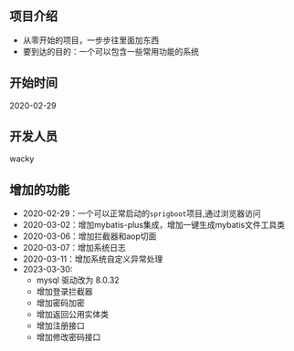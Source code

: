 ## 项目介绍
* 从零开始的项目，一步步往里面加东西
* 要到达的目的：一个可以包含一些常用功能的系统
## 开始时间
2020-02-29
## 开发人员
wacky
## 增加的功能
* 2020-02-29：一个可以正常启动的`sprigboot`项目,通过浏览器访问
* 2020-03-02：增加mybatis-plus集成，增加一键生成mybatis文件工具类
* 2020-03-06：增加拦截器和aop切面
* 2020-03-07：增加系统日志
* 2020-03-11：增加系统自定义异常处理
* 2023-03-30:
  *    mysql 驱动改为 8.0.32
  *    增加登录拦截器
  *    增加密码加密
  *    增加返回公用实体类
  *    增加注册接口
  *    增加修改密码接口

